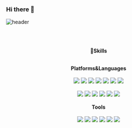 ### Hi there 👋 

<!--
**sehyeogi360/sehyeogi360** is a ✨ _special_ ✨ repository because its `README.md` (this file) appears on your GitHub profile.

Here are some ideas to get you started:

- 🔭 I’m currently working on ...
- 🌱 I’m currently learning ...
- 👯 I’m looking to collaborate on ...
- 🤔 I’m looking for help with ...
- 💬 Ask me about ...
- 📫 How to reach me: ...
- 😄 Pronouns: ...
- ⚡ Fun fact: ...
-->




![header](https://capsule-render.vercel.app/api?type=cylinder&color=000000&height=150&section=header&text=sehyeogi365&fontColor=ffffff&fontSize=70&animation=fadeIn&fontAlignY=55)

<br><br>
<div align="center">
 💪<b>Skills</b><br><br>
  
<b>Platforms&Languages</b><br><br>
<img src="https://img.shields.io/badge/JAVA-4479A1?style=flat-square&logo=JAVA&logoColor=white"/>
<img src="https://img.shields.io/badge/HTML5-E34F26?style=flat-square&logo=HTML5&logoColor=white"/>
<img src="https://img.shields.io/badge/CSS3-1572B6?style=flat-square&logo=CSS3&logoColor=white"/>
<img src="https://img.shields.io/badge/JavaScript-F7DF1E?style=flat-square&logo=JavaScript&logoColor=white"/>
<img src="https://img.shields.io/badge/jQuery-0769AD?style=flat-square&logo=jQuery&logoColor=white"/>
<img src="https://img.shields.io/badge/MySQL-4479A1?style=flat-square&logo=MySQL&logoColor=white"/>
<img src="https://img.shields.io/badge/JSP Servlet-232F3E?style=flat-square&logo=JSP Servlet&logoColor=white"/><br><br>
<img src="https://img.shields.io/badge/Spring Boot-6DB33F?style=flat-square&logo=Spring Boot&logoColor=white"/>
<img src="https://img.shields.io/badge/Bootstrap-7952B3?style=flat-square&logo=Bootstrap&logoColor=white"/>
<img src="https://img.shields.io/badge/GitHub-181717?style=flat-square&logo=GitHub&logoColor=white"/>
<img src="https://img.shields.io/badge/aws-232F3E?style=flat-square&logo=amazonwebservices&logoColor=white"/>
<img src="https://img.shields.io/badge/Apache Tomcat-F8DC75?style=flat-square&logo=Apache Tomcat&logoColor=white"/>
<img src="https://img.shields.io/badge/Gradle-02303A?style=flat-square&logo=Gradle&logoColor=white"/>
<br><br>
 <b>Tools</b><br><br>
<img src="https://img.shields.io/badge/eclipse-2C2255?style=flat-square&logo=eclipse&logoColor=white"/>
<img src="https://img.shields.io/badge/VisualStudioCode-007ACC?style=flat-square&logo=VisualStudioCode&logoColor=black"/>
<img src="https://img.shields.io/badge/Spring-6DB33F?style=flat-square&logo=Spring&logoColor=black"/>
<img src="https://img.shields.io/badge/GitHub-181717?style=flat-square&logo=GitHub&logoColor=white"/>
<img src="https://img.shields.io/badge/Sourcetree-0052CC?style=flat-square&logo=Sourcetreet&logoColor=black"/>
<img src="https://img.shields.io/badge/intellijidea-000000?style=flat-square&logo=intellijidea&logoColor=white"/>

</div>



